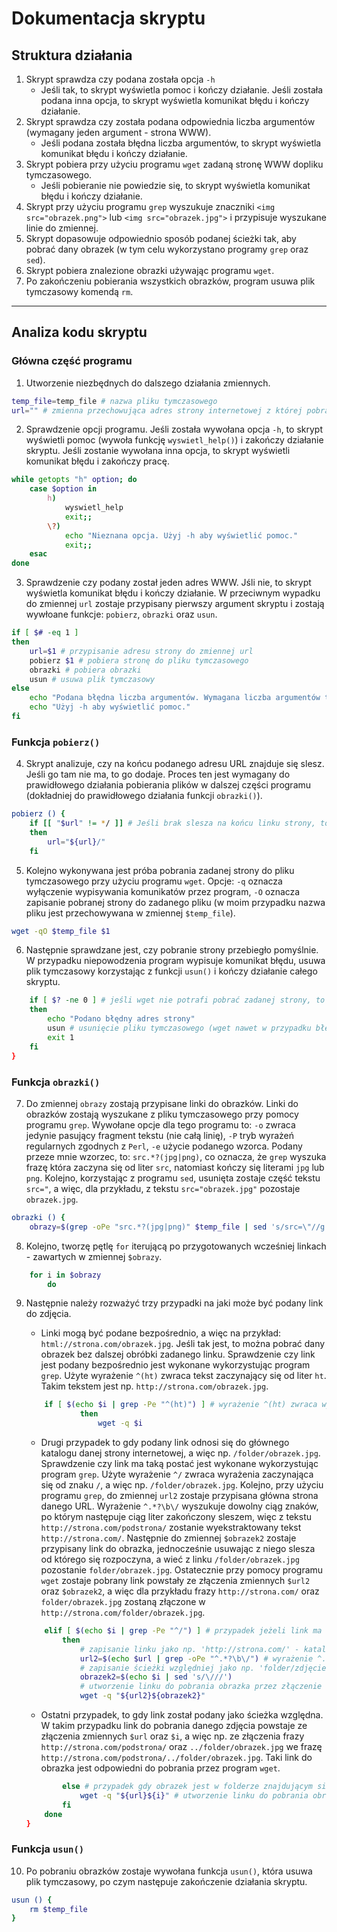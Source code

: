 Dokumentacja skryptu
====================

## Struktura działania  
1. Skrypt sprawdza czy podana została opcja `-h`
   * Jeśli tak, to skrypt wyświetla pomoc i kończy działanie. Jeśli została podana inna opcja, to skrypt wyświetla komunikat błędu i kończy działanie.
2. Skrypt sprawdza czy została podana odpowiednia liczba argumentów (wymagany jeden argument - strona WWW).
   * Jeśli podana została błędna liczba argumentów, to skrypt wyświetla komunikat błędu i kończy działanie.
3. Skrypt pobiera przy użyciu programu `wget` zadaną stronę WWW dopliku tymczasowego.
   * Jeśli pobieranie nie powiedzie się, to skrypt wyświetla komunikat błędu i kończy działanie.
4. Skrypt przy użyciu programu `grep` wyszukuje znaczniki `<img src="obrazek.png">` lub `<img src="obrazek.jpg">` i przypisuje wyszukane linie do zmiennej.
5. Skrypt dopasowuje odpowiednio sposób podanej ścieżki tak, aby pobrać dany obrazek (w tym celu wykorzystano programy `grep` oraz `sed`).
6. Skrypt pobiera znalezione obrazki używając programu `wget`.
7. Po zakończeniu pobierania wszystkich obrazków, program usuwa plik tymczasowy komendą `rm`.

-----------------------

## Analiza kodu skryptu

### Główna część programu
1. Utworzenie niezbędnych do dalszego działania zmiennych.
```bash
temp_file=temp_file # nazwa pliku tymczasowego
url="" # zmienna przechowująca adres strony internetowej z której pobrane zostaną obrazki
```

2. Sprawdzenie opcji programu. Jeśli została wywołana opcja `-h`, to skrypt wyświetli pomoc (wywoła funkcję `wyswietl_help()`) i zakończy działanie skryptu. Jeśli zostanie wywołana inna opcja, to skrypt wyświetli komunikat błędu i zakończy pracę.
```bash
while getopts "h" option; do
	case $option in
		h)
			wyswietl_help
			exit;;
		\?)
			echo "Nieznana opcja. Użyj -h aby wyświetlić pomoc."
			exit;;
	esac
done
```

3. Sprawdzenie czy podany został jeden adres WWW. Jśli nie, to skrypt wyświetla komunikat błędu i kończy działanie. W przeciwnym wypadku do zmiennej `url` zostaje przypisany pierwszy argument skryptu i zostają wywłoane funkcje: `pobierz`, `obrazki` oraz `usun`.
```bash
if [ $# -eq 1 ]
then
	url=$1 # przypisanie adresu strony do zmiennej url
	pobierz $1 # pobiera stronę do pliku tymczasowego
	obrazki # pobiera obrazki
	usun # usuwa plik tymczasowy
else
	echo "Podana błędna liczba argumentów. Wymagana liczba argumentów to 1."
	echo "Użyj -h aby wyświetlić pomoc."
fi
```

### Funkcja `pobierz()`
4. Skrypt analizuje, czy na końcu podanego adresu URL znajduje się slesz. Jeśli go tam nie ma, to go dodaje. Proces ten jest wymagany do prawidłowego działania pobierania plików w dalszej części programu (dokładniej do prawidłowego działania funkcji `obrazki()`).
```bash
pobierz () {
	if [[ "$url" != */ ]] # Jeśli brak slesza na końcu linku strony, to go dodaj (parsowanie wymagane do daleszej części programu)
	then
		url="${url}/"
	fi
```

5. Kolejno wykonywana jest próba pobrania zadanej strony do pliku tymczasowego przy użyciu programu `wget`. Opcje: `-q` oznacza wyłączenie wypisywania komunikatów przez program, `-O` oznacza zapisanie pobranej strony do zadanego pliku (w moim przypadku nazwa pliku jest przechowywana w zmiennej `$temp_file`).
```bash
wget -qO $temp_file $1
```

6. Następnie sprawdzane jest, czy pobranie strony przebiegło pomyślnie. W przypadku niepowodzenia program wypisuje komunikat błędu, usuwa plik tymczasowy korzystając z funkcji `usun()` i kończy działanie całego skryptu.
```bash
	if [ $? -ne 0 ] # jeśli wget nie potrafi pobrać zadanej strony, to zakończ skrypt
	then
		echo "Podano błędny adres strony"
		usun # usunięcie pliku tymczasowego (wget nawet w przypadku błędu pobierania utworzy zadany plik tymczasowy)
		exit 1
	fi
}
```

### Funkcja `obrazki()`
7. Do zmiennej `obrazy` zostają przypisane linki do obrazków. Linki do obrazków zostają wyszukane z pliku tymczasowego przy pomocy programu `grep`. Wywołane opcje dla tego programu to: `-o` zwraca jedynie pasujący fragment tekstu (nie całą linię), `-P` tryb wyrażeń regularnych zgodnych z `Perl`, `-e` użycie podanego wzorca. Podany przeze mnie wzorzec, to: `src.*?(jpg|png)`, co oznacza, że `grep` wyszuka frazę która zaczyna się od liter `src`, natomiast kończy się literami `jpg` lub `png`. Kolejno, korzystając z programu `sed`, usunięta zostaje część tekstu `src="`, a więc, dla przykładu, z tekstu `src="obrazek.jpg"` pozostaje `obrazek.jpg`.
```bash
obrazki () { 
	obrazy=$(grep -oPe "src.*?(jpg|png)" $temp_file | sed 's/src=\"//g')
```

8. Kolejno, tworzę pętlę `for` iterującą po przygotowanych wcześniej linkach - zawartych w zmiennej `$obrazy`.
```bash
	for i in $obrazy
		do
```

9. Następnie należy rozważyć trzy przypadki na jaki może być podany link do zdjęcia.
	* Linki mogą być podane bezpośrednio, a więc na przykład: `html://strona.com/obrazek.jpg`. Jeśli tak jest, to można pobrać dany obrazek bez dalszej obróbki zadanego linku. Sprawdzenie czy link jest podany bezpośrednio jest wykonane wykorzystując program `grep`. Użyte wyrażenie `^(ht)` zwraca tekst zaczynający się od liter `ht`. Takim tekstem jest np. `http://strona.com/obrazek.jpg`.
	```bash
		if [ $(echo $i | grep -Pe "^(ht)") ] # wyrażenie ^(ht) zwraca wyrażenie zaczynające się od liter ht - np. http://...
				then
					wget -q $i
	```

	* Drugi przypadek to gdy podany link odnosi się do głównego katalogu danej strony internetowej, a więc np. `/folder/obrazek.jpg`. Sprawdzenie czy link ma taką postać jest wykonane wykorzystując program `grep`. Użyte wyrażenie `^/` zwraca wyrażenia zaczynająca się od znaku `/`, a więc np. `/folder/obrazek.jpg`. Kolejno, przy użyciu programu `grep`, do zmiennej `url2` zostaje przypisana główna strona danego URL. Wyrażenie `^.*?\b\/` wyszukuje dowolny ciąg znaków, po którym następuje ciąg liter zakończony sleszem, więc z tekstu `http://strona.com/podstrona/` zostanie wyekstraktowany tekst `http://strona.com/`. Następnie do zmiennej `$obrazek2` zostaje przypisany link do obrazka, jednocześnie usuwając z niego slesza od którego się rozpoczyna, a wieć z linku `/folder/obrazek.jpg` pozostanie `folder/obrazek.jpg`. Ostatecznie przy pomocy programu `wget` zostaje pobrany link powstały ze złączenia zmiennych `$url2` oraz `$obrazek2`, a więc dla przykładu frazy `http://strona.com/` oraz `folder/obrazek.jpg` zostaną złączone w `http://strona.com/folder/obrazek.jpg`.
	```bash
		elif [ $(echo $i | grep -Pe "^/") ] # przypadek jeżeli link ma wzór typu 'src="/folder/obrazek.jpg"'
			then
				# zapisanie linku jako np. 'http://strona.com/' - katalog główny podanej strony
				url2=$(echo $url | grep -oPe "^.*?\b\/") # wyrażenie ^.*?\b\/ wyszukuje pierwsze słowo kończące się sleszem, np. http://moja.strona.com/podstrona/ --> http://moja.strona.com/
				# zapisanie ścieżki względniej jako np. 'folder/zdjęcie.jpg'
				obrazek2=$(echo $i | sed 's/\///')
				# utworzenie linku do pobrania obrazka przez złączenie 'http://strona.com/' + 'folder/zdjęcie.jpg' w 'http://strona.com/folder/zdjęcie.jpg'
				wget -q "${url2}${obrazek2}"
	```

	* Ostatni przypadek, to gdy link został podany jako ścieżka względna. W takim przypadku link do pobrania danego zdjęcia powstaje ze złączenia zmiennych `$url` oraz `$i`, a więc np. ze złączenia frazy `http://strona.com/podstrona/` oraz `../folder/obrazek.jpg` we frazę `http://strona.com/podstrona/../folder/obrazek.jpg`. Taki link do obrazka jest odpowiedni do pobrania przez program `wget`.
	```bash
			else # przypadek gdy obrazek jest w folderze znajdującym się w aktualnym folderze. Link ma wzór 'src="folder/zdjęcie.jpg"'
				wget -q "${url}${i}" # utworzenie linku do pobrania obrazka przez złączenie adresu strony i adresu zdjęcia
			fi
		done
	}
	```

### Funkcja `usun()`
10. Po pobraniu obrazków zostaje wywołana funkcja `usun()`, która usuwa plik tymczasowy, po czym następuje zakończenie działania skryptu.
```bash
usun () { 
	rm $temp_file
}
```